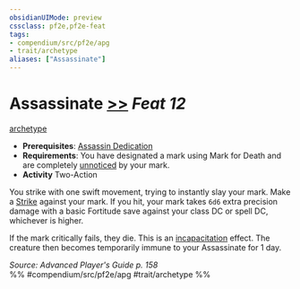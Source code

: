 ```yaml
---
obsidianUIMode: preview
cssclass: pf2e,pf2e-feat
tags:
- compendium/src/pf2e/apg
- trait/archetype
aliases: ["Assassinate"]
---
```

# Assassinate  [>>](chapter-9-playing-the-game.md#Actions "Two-Action") *Feat 12*  
[archetype](archetype.md "Archetype Feat Trait")  

- **Prerequisites**: [Assassin Dedication](assassin-dedication-apg.md)
- **Requirements**: You have designated a mark using Mark for Death and are completely [unnoticed](conditions.md#Unnoticed) by your mark.
- **Activity** Two-Action

You strike with one swift movement, trying to instantly slay your mark. Make a [Strike](strike.md) against your mark. If you hit, your mark takes `6d6` extra precision damage with a basic Fortitude save against your class DC or spell DC, whichever is higher.

If the mark critically fails, they die. This is an [incapacitation](incapacitation.md "Incapacitation Effect Trait") effect. The creature then becomes temporarily immune to your Assassinate for 1 day.

*Source: Advanced Player's Guide p. 158*  
%% #compendium/src/pf2e/apg #trait/archetype %%